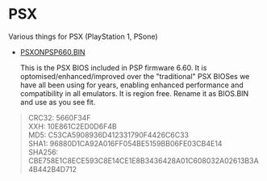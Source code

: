 # PSX
Various things for PSX (PlayStation 1, PSone)

* [PSXONPSP660.BIN](PSXONPSP660.BIN)
 
  This is the PSX BIOS included in PSP firmware 6.60. It is optomised/enhanced/improved over the "traditional" PSX BIOSes we have all been using for years, enabling enhanced performance and compatibility in all emulators. It is region free. Rename it as BIOS.BIN and use as you see fit.

> CRC32:	 5660F34F  
> XXH: 10E861C2ED0D6F4B  
> MD5:	 C53CA5908936D412331790F4426C6C33  
> SHA1:	 96880D1CA92A016FF054BE5159BB06FE03CB4E14  
> SHA256:	 CBE758E1C8ECE593C8E14CE1E8B3436428A01C608032A02613B3A4B442B4D712  
